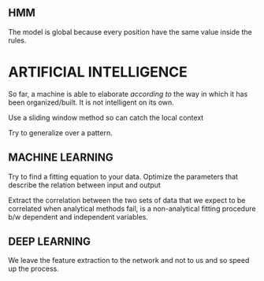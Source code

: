 ## HMM

The model is global because every position have the same value inside the rules.

# ARTIFICIAL INTELLIGENCE

So far, a machine is able to elaborate *according to* the way in which it has been organized/built. It is not intelligent on its own.



Use a sliding window method so can catch the local context 



Try to generalize over a pattern.

## MACHINE LEARNING

Try to find a fitting equation to your data. Optimize the parameters that describe the relation between input and output

Extract the correlation between the two sets of data that we expect to be correlated when analytical methods fail,  is a non-analytical fitting procedure b/w dependent and independent variables.

## DEEP LEARNING

We leave the feature extraction to the network and not to us and so speed up the process.